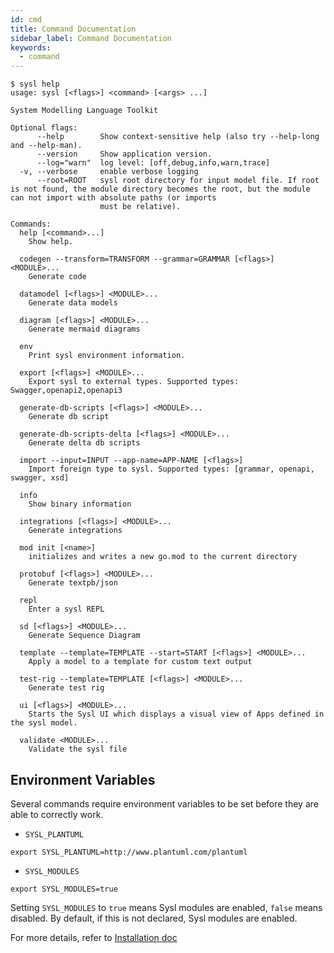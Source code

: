 ```yaml
---
id: cmd
title: Command Documentation
sidebar_label: Command Documentation
keywords:
  - command
---
```


```
$ sysl help
usage: sysl [<flags>] <command> [<args> ...]

System Modelling Language Toolkit

Optional flags:
      --help        Show context-sensitive help (also try --help-long and --help-man).
      --version     Show application version.
      --log="warn"  log level: [off,debug,info,warn,trace]
  -v, --verbose     enable verbose logging
      --root=ROOT   sysl root directory for input model file. If root is not found, the module directory becomes the root, but the module can not import with absolute paths (or imports
                    must be relative).

Commands:
  help [<command>...]
    Show help.

  codegen --transform=TRANSFORM --grammar=GRAMMAR [<flags>] <MODULE>...
    Generate code

  datamodel [<flags>] <MODULE>...
    Generate data models

  diagram [<flags>] <MODULE>...
    Generate mermaid diagrams

  env
    Print sysl environment information.

  export [<flags>] <MODULE>...
    Export sysl to external types. Supported types: Swagger,openapi2,openapi3

  generate-db-scripts [<flags>] <MODULE>...
    Generate db script

  generate-db-scripts-delta [<flags>] <MODULE>...
    Generate delta db scripts

  import --input=INPUT --app-name=APP-NAME [<flags>]
    Import foreign type to sysl. Supported types: [grammar, openapi, swagger, xsd]

  info
    Show binary information

  integrations [<flags>] <MODULE>...
    Generate integrations

  mod init [<name>]
    initializes and writes a new go.mod to the current directory

  protobuf [<flags>] <MODULE>...
    Generate textpb/json

  repl
    Enter a sysl REPL

  sd [<flags>] <MODULE>...
    Generate Sequence Diagram

  template --template=TEMPLATE --start=START [<flags>] <MODULE>...
    Apply a model to a template for custom text output

  test-rig --template=TEMPLATE [<flags>] <MODULE>...
    Generate test rig

  ui [<flags>] <MODULE>...
    Starts the Sysl UI which displays a visual view of Apps defined in the sysl model.

  validate <MODULE>...
    Validate the sysl file
```

## Environment Variables

Several commands require environment variables to be set before they are able to correctly work.

- `SYSL_PLANTUML`

```
export SYSL_PLANTUML=http://www.plantuml.com/plantuml
```

- `SYSL_MODULES`

```
export SYSL_MODULES=true
```

Setting `SYSL_MODULES` to `true` means Sysl modules are enabled, `false` means disabled. By default, if this is not declared, Sysl modules are enabled.

For more details, refer to [Installation doc](installation.md)
